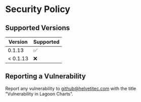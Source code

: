 # Security Policy

## Supported Versions

| Version | Supported          |
| ------- | ------------------ |
| 0.1.13   | :white_check_mark: |
| < 0.1.13   | :x: |

## Reporting a Vulnerability

Report any vulnerability to github@helvetitec.com with the title "Vulnerability in Lagoon Charts".
